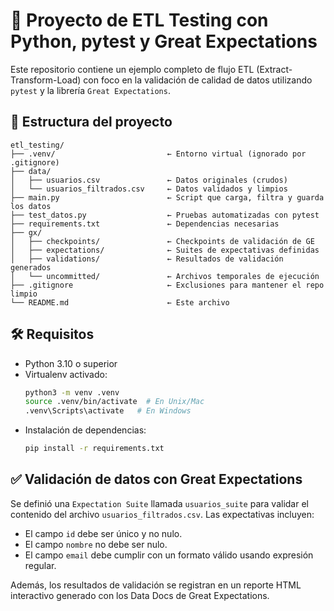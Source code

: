 # 🧪 Proyecto de ETL Testing con Python, pytest y Great Expectations

Este repositorio contiene un ejemplo completo de flujo ETL (Extract-Transform-Load) con foco en la validación de calidad de datos utilizando `pytest` y la librería `Great Expectations`.

## 📁 Estructura del proyecto

```
etl_testing/
├── .venv/                         ← Entorno virtual (ignorado por .gitignore)
├── data/
│   ├── usuarios.csv               ← Datos originales (crudos)
│   └── usuarios_filtrados.csv     ← Datos validados y limpios
├── main.py                        ← Script que carga, filtra y guarda los datos
├── test_datos.py                  ← Pruebas automatizadas con pytest
├── requirements.txt               ← Dependencias necesarias
├── gx/
│   ├── checkpoints/               ← Checkpoints de validación de GE
│   ├── expectations/              ← Suites de expectativas definidas
│   ├── validations/               ← Resultados de validación generados
│   └── uncommitted/               ← Archivos temporales de ejecución
├── .gitignore                     ← Exclusiones para mantener el repo limpio
└── README.md                      ← Este archivo
```

## 🛠️ Requisitos

- Python 3.10 o superior
- Virtualenv activado:
  ```bash
  python3 -m venv .venv
  source .venv/bin/activate  # En Unix/Mac
  .venv\Scripts\activate   # En Windows
  ```
- Instalación de dependencias:
  ```bash
  pip install -r requirements.txt
  ```

## ✅ Validación de datos con Great Expectations

Se definió una `Expectation Suite` llamada `usuarios_suite` para validar el contenido del archivo `usuarios_filtrados.csv`. Las expectativas incluyen:

- El campo `id` debe ser único y no nulo.
- El campo `nombre` no debe ser nulo.
- El campo `email` debe cumplir con un formato válido usando expresión regular.

Además, los resultados de validación se registran en un reporte HTML interactivo generado con los Data Docs de Great Expectations.

